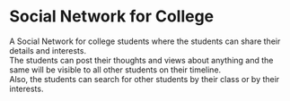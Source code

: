 # Social Network for College

A Social Network for college students where the students can share their details and interests.  
The students can post their thoughts and views about anything and the same will be visible to all other students on their timeline.  
Also, the students can search for other students by their class or by their interests.
